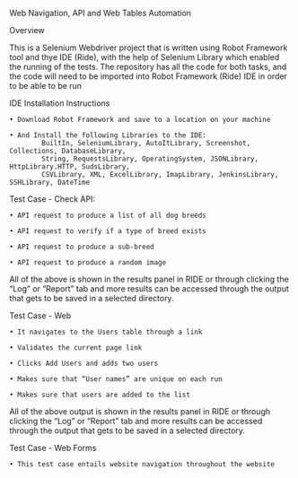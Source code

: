 Web Navigation, API and Web Tables Automation

Overview

This is a Selenium Webdriver project that is written using Robot Framework tool and thye IDE (Ride), with the help of Selenium Library which enabled the running of the tests.
The repository has all the code for both tasks, and the code will need to be imported into Robot Framework (Ride) IDE in order to be able to be run


IDE Installation Instructions

    • Download Robot Framework and save to a location on your machine
    
    • And Install the following Libraries to the IDE:
            BuiltIn, SeleniumLibrary, AutoItLibrary, Screenshot, Collections, DatabaseLibrary,
            String, RequestsLibrary, OperatingSystem, JSONLibrary, HttpLibrary.HTTP, SudsLibrary,
            CSVLibrary, XML, ExcelLibrary, ImapLibrary, JenkinsLibrary, SSHLibrary, DateTime





Test Case - Check API:

    • API request to produce a list of all dog breeds

    • API request to verify if a type of breed exists

    • API request to produce a sub-breed

    • API request to produce a random image

All of the above is shown in the results panel in RIDE or through clicking the “Log” or “Report” tab and more results can be accessed
through the output that gets to be saved in a selected directory.




Test Case - Web 

    • It navigates to the Users table through a link

    • Validates the current page link

    • Clicks Add Users and adds two users

    • Makes sure that “User names” are unique on each run

    • Makes sure that users are added to the list
    
All of the above output is shown in the results panel in RIDE or through clicking the “Log” or “Report” tab and more results can be accessed
through the output that gets to be saved in a selected directory.    
    
    


Test Case - Web Forms

    • This test case entails website navigation throughout the website
